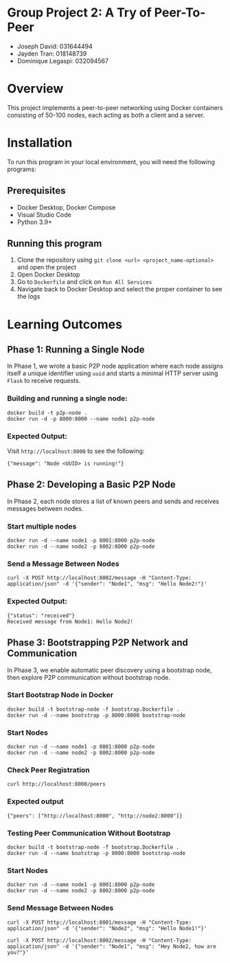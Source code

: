 # **Group Project 2: A Try of Peer-To-Peer**
- Joseph David: 031644494
- Jayden Tran: 018148739
- Dominique Legaspi: 032094567

# Overview
This project implements a peer-to-peer networking using Docker containers consisting of 50-100 nodes, each acting as both a client and a server. 

# Installation
To run this program in your local environment, you will need the following programs:

## Prerequisites
- Docker Desktop, Docker Compose
- Visual Studio Code
- Python 3.9+

## Running this program
1. Clone the repository using `git clone <url> <project_name-optional>` and open the project
2. Open Docker Desktop
3. Go to `Dockerfile` and click on `Run All Services`
4. Navigate back to Docker Desktop and select the proper container to see the logs

# Learning Outcomes
## Phase 1: Running a Single Node
In Phase 1, we wrote a basic P2P node application where each node assigns itself a unique identifier using `uuid` and starts a minimal HTTP server using `Flask` to receive requests.

### Building and running a single node:
```
docker build -t p2p-node .
docker run -d -p 8000:8000 --name node1 p2p-node
```
### Expected Output:
Visit `http://localhost:8000` to see the following:
```
{"message": "Node <UUID> is running!"}
```

## Phase 2: Developing a Basic P2P Node
In Phase 2, each node stores a list of known peers and sends and receives messages between nodes.

### Start multiple nodes
```
docker run -d --name node1 -p 8001:8000 p2p-node
docker run -d --name node2 -p 8002:8000 p2p-node
```
### Send a Message Between Nodes
```
curl -X POST http://localhost:8002/message -H "Content-Type: application/json" -d '{"sender": "Node1", "msg": "Hello Node2!"}'
```
### Expected Output:
```
{"status": "received"}
Received message from Node1: Hello Node2!
```

## Phase 3: Bootstrapping P2P Network and Communication
In Phase 3, we enable automatic peer discovery using a bootstrap node, then explore P2P communication without bootstrap node.

### Start Bootstrap Node in Docker
```
docker build -t bootstrap-node -f bootstrap.Dockerfile .
docker run -d --name bootstrap -p 8000:8000 bootstrap-node
```

### Start Nodes
```
docker run -d --name node1 -p 8001:8000 p2p-node
docker run -d --name node2 -p 8002:8000 p2p-node
```

### Check Peer Registration
```
curl http://localhost:8000/peers
```

### Expected output
```
{"peers": ["http://localhost:8000", "http://node2:8000"]}
```

### Testing Peer Communication Without Bootstrap
```
docker build -t bootstrap-node -f bootstrap.Dockerfile .
docker run -d --name bootstrap -p 8000:8000 bootstrap-node
```

### Start Nodes
```
docker run -d --name node1 -p 8001:8000 p2p-node
docker run -d --name node2 -p 8002:8000 p2p-node
```

### Send Message Between Nodes
```
curl -X POST http://localhost:8001/message -H "Content-Type: application/json" -d '{"sender": "Node2", "msg": "Hello Node1!"}'

curl -X POST http://localhost:8002/message -H "Content-Type: application/json" -d '{"sender": "Node1", "msg": "Hey Node2, how are you?"}'
```